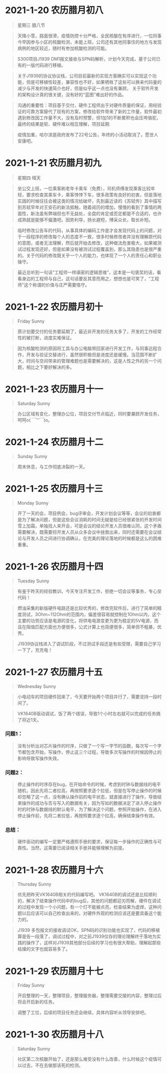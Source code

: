 # 2021-1-20  农历腊月初八
> 星期三 腊八节

> 天降小雪，路面很滑，疫情防控十分严格，全民核酸在有序进行，一位同事今早因参与小区的核酸检测，未能上班，公司还有其他同事住的地方与发现病例的地区较近，随时有参加核酸检测的可能。

> S300项目J1939 DM1报文接收与SPN码解析，计划今天完成，基于公司已有的一版代码进行移植。

> 关于J1939的协议协议栈，公司目前最新的实现方案确实可以实现这个功能，但是可移植性较差，兼容性也不好，如果牺牲了这些可以换来代码量的减少与开发的快速简介也好，但是似乎这一点也没有兼顾，
关于软件开发的架构设计真的很关键，没有好的“蓝图”难出好的作品。

> 沟通的重要性：项目基于交付，硬件工程师出于对硬件质量的保证，用经验证的可靠方案替代了现有的方案，修改给软件带来了新的工作量，软件最初遇到修改因工作量不大，没有及时预警，但1加1的不断累积也会压垮骆驼，最终的结果是软、硬件难以相互理解，项目延期.

> 疫情加重，哈尔滨是政府发布了22号公告，年终的小活动取消了。愿世人安康吧。

# 2021-1-21 农历腊月初九
> 星期四 晴天

> 坐公交上班，一位乘客刷老年卡乘车（免费），司机师傅发现乘客比较年轻，要求检查其乘车卡，乘客悻悻下车，很多政策有良好的初衷，但是落地实践的时候往往会被这类的情况给破坏，先到最近读的《苏轼传》其中描写到苏轼早年对王安石的新法抵触，随着阅历的增加，慢慢的看到了事情的两面性，新法虽有弊端但也不无益处，全盘的肯定或否定都是不合适的，也许成熟就是能够不偏激吧。因势利导，扬长避短，博采众长，取长补短。

> 临时修改公告车的代码，从事具体的编码工作是才会发现代码上的问题，对于一段程序的修改每个人的态度不一致，很多时候修改者并没有理解原代码的意图，或者无法理解，然后就开始去修改，这种做法危害极大，如果被测试过程发现还好，但是如果没有被测试过程覆盖到，那么其隐患也是很严重的。关于代码的修改既关乎一个人的能力，也体现了一个人的责任心和职业操守。

> 最近总听到一句话“工程师一样缜密的逻辑思维”，这本是一句褒奖的话，看看身边的工程师与自己，这句话要反其意而用之，想想也是可笑了，“工程师”这个称谓的价值与庄严需要恪守。

# 2021-1-22 农历腊月初十
> Friday Sunny

> 原计划要交付的任务要延期了，最近非开发的任务太多了，开发的工作经常性的被打断，进度实难保证。

> 因为核酸检测的原因将工具与办公电脑带回家进行开发工作，与同事远程合作，开发与验证交替进行，虽然很积极但是进度还是缓慢。当范围不断扩大，时间与空间带来的管理难题也是需要解决的，这是人性之外的另一个问题，相比之下要好解决的多。

# 2021-1-23 农历腊月十一
> Saturday Sunny

> 办公区域有变化，整理办公位，项目交付节点临近，同时要兼顾开发任务，呵呵o(*￣︶￣*)o。

# 2021-1-24 农历腊月十二
> Sunday Sunny

> 周末休息，与工作彻底决裂的一天。

# 2021-1-25 农历腊月十三
> Monday Sunny

> 开了一天的会，项目例会，bug评审会，开发计划会议等等，会议的初衷都是为了解决问题，但是这些会议消耗的时间无疑是给已经很紧张的开发时间雪上加霜，单独找人来开会，可是会议的结论开发人员很难认同，这个矛盾需要解决，既需要将开发人员从众多会议中拯救出来，同时还需要在会议结论与开发人员之间进行协调确认，在完美的理论落地的时候都是这么的困难重重。

# 2021-1-26 农历腊月十四
> Tuesday Sunny 

> 有鉴于昨天的经验教训，今天专注开发工作，拒绝一切会议等事务，专心垒代码！

> 燃油采集的新版硬件电路还是比较优秀的，修改完软件后，进行了简单的精度测试，3Ohm~112Ohm的范围内，偏差很容易就控制在1Ohm以内，这个主要的功劳应该是电源的变化，将供电电源变更为更为稳定的5V电源，而且在阻值匹配方面也方便很多，公式计算上也简便很多，简单但不粗暴，优秀。

> J1939协议栈进入了调试阶段，不过测试手段还是有些受限，需要自己学习一下了，充充电！

# 2021-1-27 农历腊月十五
> Wednesday Sunny

> 小电动车的项目硬件回来了，今天要开始两个项目并行了，需要坚持一段时间了。

> VK1640B驱动调试，饭了两个错误，导致1个小时左右就可以完成的任务搞了将近1天。

### 问题1：
> 没有分析出对芯片操作的时序，只做了一个写一字节的函数，每次写一个字节都包含开始，写操作，停止这三个过程，导致多次写操作的时候因停止的影响导致写操作失效。

### 问题2：
> 停止操作的时序存在bug，在开始命令的时候，考虑到时钟与数据线的电平随机，因此先将二者拉高，再按照要求逐个拉低，但是在写停止操作的时候却忽略了这一点，没有确认操作前的电平状态，就直接进行了操作，导致结束操作的成功与否与写入的数据有关，因为写如的数据决定了进入停止操作时的时钟与数据线的默认电平，为了解决这个问题，参照开始操作，在进入停止操作前，先将二者拉低，再按照要求逐个拉高，确保结束操作有效。

### 总结：
> 硬件驱动的编写一定要严格遵照手册的要求，保证每一步操作的正确性与可靠性。当然，这需要已阅读相关手册并能够理解为前提。

# 2021-1-28 农历腊月十六
> Thursday Sunny

> 优先把昨天VK1640B相关的代码编写吧。
> VK1640B的调试还是比较顺利的，解决了结束操作代码中的bug后，其他的问题都迎刃而解，硬件在调试的过程中发现一个小问题，有一个灯不能被点亮，检查结果为虚焊，这种问题以后应该可以自己检查出来的，对硬件外观的检测应该还是要具备这个能力的。

> J1939 多包报文的接收调试OK，SPN码的识别功能也实现了，代码的移植算是告一段落了，调试过程中，对之前J1939仅存的理论理解终于落地为实践的操作了，这样对J1939其他部分后续的学习也有很大帮助，理解起那些枯燥的文字也就容易多了。

# 2021-1-29 农历腊月十七
> Friday Sunny

> 开启整理的一天，整理项目，整理服务器，整理需要交接的内容，整理过后将会开启新的任务。

> 调整了工位，后续的项目任务还会继续，具体内容听从领导安排吧。

# 2021-1-30 农历腊月十八
> Saturday Sunny

> 社区第二次核酸开始了，还是那么难受没有什么改善，什么时候这个疫情可以过去，不在去做那该死的检测。
